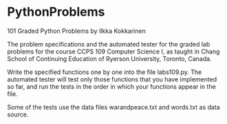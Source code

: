 # PythonProblems
101 Graded Python Problems by Ilkka Kokkarinen

The problem specifications and the automated tester for the graded lab problems for the course CCPS 109 Computer Science I, as taught in Chang School of Continuing Education of Ryerson University, Toronto, Canada.

Write the specified functions one by one into the file labs109.py. The automated tester will test only those functions that you have implemented so far, and run the tests in the order in which your functions appear in the file.

Some of the tests use the data files warandpeace.txt and words.txt as data source.
